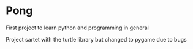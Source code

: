# Pong
First project to learn python and programming in general

Project sartet with the turtle library but changed to pygame due to bugs
